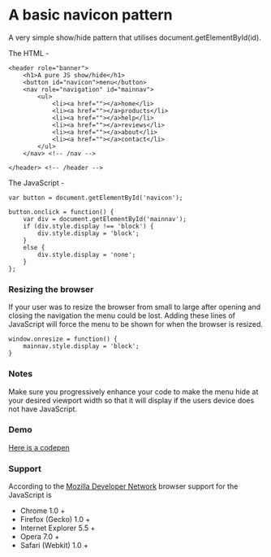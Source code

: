 # A basic navicon pattern

A very simple show/hide pattern that utilises 	document.getElementById(id).

The HTML -

	<header role="banner">
		<h1>A pure JS show/hide</h1>
		<button id="navicon">menu</button>
		<nav role="navigation" id="mainnav">
			<ul>
				<li><a href=""></a>home</li>
				<li><a href=""></a>products</li>
				<li><a href=""></a>help</li>
				<li><a href=""></a>reviews</li>
				<li><a href=""></a>about</li>
				<li><a href=""></a>contact</li>
			</ul>
		</nav> <!-- /nav -->

	</header> <!-- /header -->

The JavaScript -

	var button = document.getElementById('navicon');

	button.onclick = function() {
		var div = document.getElementById('mainnav');
		if (div.style.display !== 'block') {
			div.style.display = 'block';
		}
		else {
			div.style.display = 'none';
		}
	};

### Resizing the browser

If your user was to resize the browser from small to large after opening and closing the navigation the menu could be lost. Adding these lines of JavaScript will force the menu to be shown for when the browser is resized.

	window.onresize = function() {
		mainnav.style.display = 'block';
	}

### Notes

Make sure you progressively enhance your code to make the menu hide at your desired viewport width so that it will display if the users device does not have JavaScript.

### Demo

[Here is a codepen](http://codepen.io/sturobson/pen/fwaiz)

### Support

According to the [Mozilla Developer Network](https://developer.mozilla.org/en-US/docs/DOM/document.getElementById) browser support for the JavaScript is

* Chrome 1.0 +
* Firefox (Gecko) 1.0 +
* Internet Explorer 5.5 +
* Opera 7.0 +
* Safari (Webkit) 1.0 +